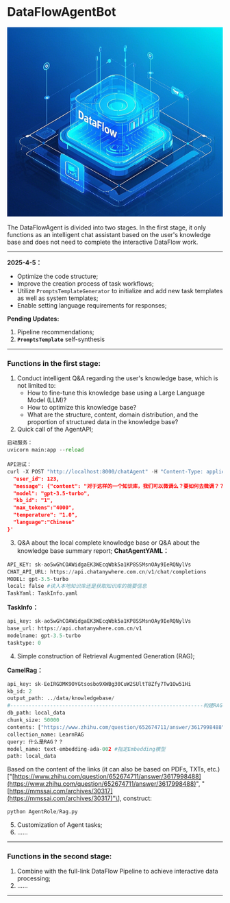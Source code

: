 # DataFlowAgentBot
![image](images/HTq8KaoVltlotz0t7VXu4x_xgHpHOsPXdEyFwhgsAHM.png)

The DataFlowAgent is divided into two stages. In the first stage, it only functions as an intelligent chat assistant based on the user's knowledge base and does not need to complete the interactive DataFlow work.

---

**2025-4-5：**

- Optimize the code structure;
- Improve the creation process of task workflows;
- Utilize `PromptsTemplateGenerator` to initialize and add new task templates as well as system templates;
- Enable setting language requirements for responses;

**Pending Updates:**

1. Pipeline recommendations;
2. **`PromptsTemplate`** self-synthesis

---
### Functions in the first stage:
1. Conduct intelligent Q&A regarding the user's knowledge base, which is not limited to:
   * How to fine-tune this knowledge base using a Large Language Model (LLM)?
   * How to optimize this knowledge base?
   * What are the structure, content, domain distribution, and the proportion of structured data in the knowledge base?
2. Quick call of the AgentAPI;

```python
启动服务：
uvicorn main:app --reload

API测试：
curl -X POST "http://localhost:8000/chatAgent" -H "Content-Type: application/json" -d '{
  "user_id": 123,
  "message": {"content": "对于这样的一个知识库，我们可以微调么？要如何去微调？？用什么模型？"},
  "model": "gpt-3.5-turbo",
  "kb_id": "1",
  "max_tokens":"4000",
  "temperature": "1.0",
  "language":"Chinese"                                 
}'

```
3. Q&A about the local complete knowledge base or Q&A about the knowledge base summary report;
**ChatAgentYAML：**

```python
API_KEY: sk-ao5wGhCOAWidgaEK3WEcqWbk5a1KP8SSMsnOAy9IeRQNylVs
CHAT_API_URL: https://api.chatanywhere.com.cn/v1/chat/completions
MODEL: gpt-3.5-turbo
local: false #读入本地知识库还是获取知识库的摘要信息
TaskYaml: TaskInfo.yaml
```
**TaskInfo：**

```python
api_key: sk-ao5wGhCOAWidgaEK3WEcqWbk5a1KP8SSMsnOAy9IeRQNylVs
base_url: https://api.chatanywhere.com.cn/v1
modelname: gpt-3.5-turbo
tasktype: 0
```
4. Simple construction of Retrieval Augmented Generation (RAG);

**CamelRag：**

```python
api_key: sk-EeIRGDMK9OYGtsosbo9XWBg30CuW2SUltT8Zfy7Tw1Ow51Hi
kb_id: 2
output_path: ../data/knowledgebase/
#---------------------------------------------------------------构建RAG---------------------------------------------------------------
db_path: local_data
chunk_size: 50000
contents: ["https://www.zhihu.com/question/652674711/answer/3617998488",'https://mmssai.com/archives/30317']
collection_name: LearnRAG 
query: 什么是RAG？？
model_name: text-embedding-ada-002 #指定Embedding模型
path: local_data
```
Based on the content of the links (it can also be based on PDFs, TXTs, etc.) \["[https://www.zhihu.com/question/652674711/answer/3617998488](https://www.zhihu.com/question/652674711/answer/3617998488)", "[https://mmssai.com/archives/30317](https://mmssai.com/archives/30317)"\], construct:

```python
python AgentRole/Rag.py 
```
5. Customization of Agent tasks;
6. ......

---
### Functions in the second stage:
1. Combine with the full-link DataFlow Pipeline to achieve interactive data processing;
2. ......











---












